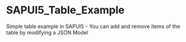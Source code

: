 # SAPUI5_Table_Example
Simple table example in SAPUI5 - You can add and remove items of the table by modifying a JSON Model
